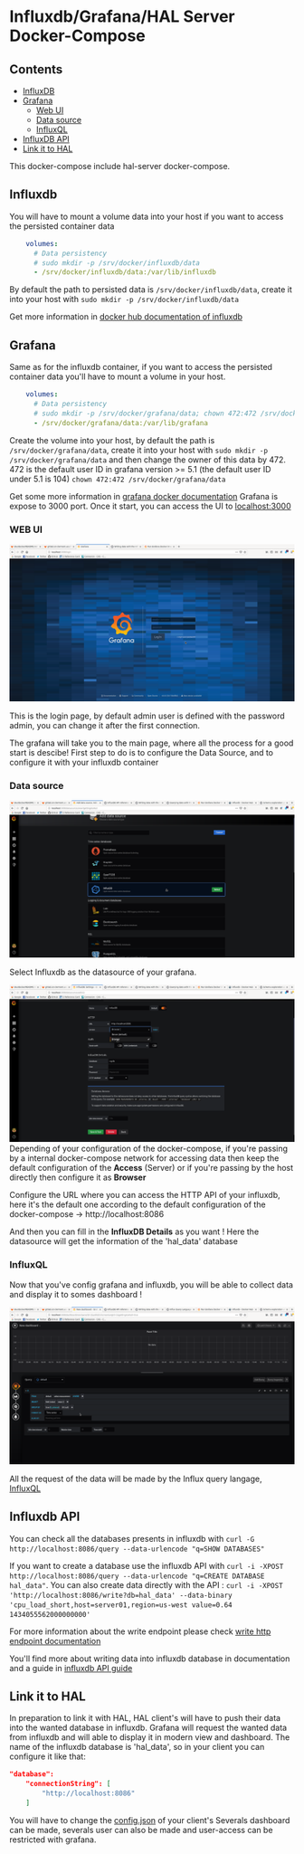 # Influxdb/Grafana/HAL Server Docker-Compose





Contents
--------

- [InfluxDB](#influxdb)
- [Grafana](#grafana)
    - [Web UI](#web-ui)
    - [Data source](#data-source)
    - [InfluxQL](#influxql)
- [InfluxDB API](#influxdb-api)
- [Link it to HAL](#link-it-to-hal)

This docker-compose include hal-server docker-compose.


## Influxdb



You will have to mount a volume data into your host if you want to access the persisted container data

```yaml
    volumes:                                        
      # Data persistency                            
      # sudo mkdir -p /srv/docker/influxdb/data     
      - /srv/docker/influxdb/data:/var/lib/influxdb 
```

By default the path to persisted data is `/srv/docker/influxdb/data`, create it into your host with `sudo mkdir -p /srv/docker/influxdb/data`

Get more information in [docker hub documentation of influxdb](https://hub.docker.com/_/influxdb)


## Grafana



Same as for the influxdb container, if you want to access the persisted container data you'll have to mount a volume in your host.

```yaml
    volumes:
      # Data persistency
      # sudo mkdir -p /srv/docker/grafana/data; chown 472:472 /srv/docker/grafana/data
      - /srv/docker/grafana/data:/var/lib/grafana
```

Create the volume into your host, by default the path is `/srv/docker/grafana/data`, create it into your host with `sudo mkdir -p /srv/docker/grafana/data` and then change the owner of this data by 472. 472 is the default user ID in grafana version >= 5.1 (the default user ID under 5.1 is 104) `chown 472:472 /srv/docker/grafana/data`

Get some more information in [grafana docker documentation](https://grafana.com/docs/grafana/latest/installation/docker/)
Grafana is expose to 3000 port. Once it start, you can access the UI to [localhost:3000](http://localhost:3000)

### WEB UI

![login page](imgs/login_grafana.png)

This is the login page, by default admin user is defined with the password admin, you can change it after the first connection.

The grafana will take you to the main page, where all the process for a good start is descibe! First step to do is to configure the Data Source, and to configure it with your influxdb container

### Data source

![data source](imgs/data_source.png)

Select Influxdb as the datasource of your grafana.

![configuration data source](imgs/configuration_datasource.png)
Depending of your configuration of the docker-compose, if you're passing by a internal docker-compose network for accessing data then keep the default configuration of the **Access** (Server) or if you're passing by the host directly then configure it as **Browser**

Configure the URL where you can access the HTTP API of your influxdb, here it's the default one according to the default configuration of the docker-compose -> http://localhost:8086

And then you can fill in the **InfluxDB Details** as you want ! Here the datasource will get the information of the 'hal_data' database

### InfluxQL

Now that you've config grafana and influxdb, you will be able to collect data and display it to somes dashboard !

![influxql](imgs/influxql.png)

All the request of the data will be made by the Influx query langage, [InfluxQL](https://docs.influxdata.com/influxdb/v1.7/query_language/)

## Influxdb API

You can check all the databases presents in influxdb with `curl -G http://localhost:8086/query --data-urlencode "q=SHOW DATABASES"`

If you want to create a database use the influxdb API with `curl -i -XPOST http://localhost:8086/query --data-urlencode "q=CREATE DATABASE hal_data"`.
You can also create data directly with the API : `curl -i -XPOST 'http://localhost:8086/write?db=hal_data' --data-binary 'cpu_load_short,host=server01,region=us-west value=0.64 1434055562000000000'`

For more information about the write endpoint please check [write http endpoint documentation](https://docs.influxdata.com/influxdb/v1.7/tools/api/#write-http-endpoint)

You'll find more about writing data into influxdb database in documentation and a guide in [influxdb API guide](https://docs.influxdata.com/influxdb/v1.7/guides/writing_data/)



## Link it to HAL 

In preparation to link it with HAL, HAL client's will have to push their data into the wanted database in influxdb. Grafana will request the wanted data from influxdb and will able to display it in modern view and dashboard.
The name of the influxdb database is 'hal_data', so in your client you can configure it like that:

```json
"database":
    "connectionString": [
        "http://localhost:8086"
    ]

```
You will have to change the [config.json](../../../README.md#stockage) of your client's
Severals dashboard can be made, severals user can also be made and user-access can be restricted with grafana.
